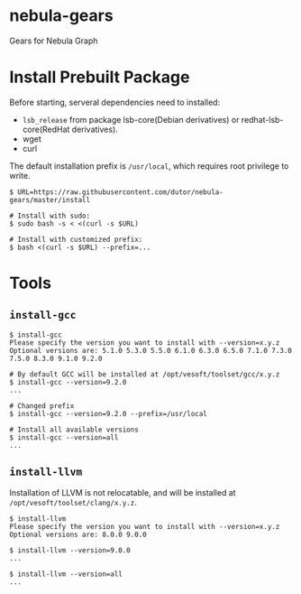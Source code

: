 # nebula-gears
Gears for Nebula Graph

# Install Prebuilt Package

Before starting, serveral dependencies need to installed:
 * `lsb_release` from package lsb-core(Debian derivatives) or redhat-lsb-core(RedHat derivatives).
 * wget
 * curl

The default installation prefix is `/usr/local`, which requires root privilege to write.

```shell
$ URL=https://raw.githubusercontent.com/dutor/nebula-gears/master/install

# Install with sudo:
$ sudo bash -s < <(curl -s $URL)

# Install with customized prefix:
$ bash <(curl -s $URL) --prefix=...
```

# Tools

## `install-gcc`
```shell
$ install-gcc
Please specify the version you want to install with --version=x.y.z
Optional versions are: 5.1.0 5.3.0 5.5.0 6.1.0 6.3.0 6.5.0 7.1.0 7.3.0 7.5.0 8.3.0 9.1.0 9.2.0

# By default GCC will be installed at /opt/vesoft/toolset/gcc/x.y.z
$ install-gcc --version=9.2.0
...

# Changed prefix
$ install-gcc --version=9.2.0 --prefix=/usr/local

# Install all available versions
$ install-gcc --version=all
...
```

## `install-llvm`
Installation of LLVM is not relocatable, and will be installed at `/opt/vesoft/toolset/clang/x.y.z`.
```shell
$ install-llvm
Please specify the version you want to install with --version=x.y.z
Optional versions are: 8.0.0 9.0.0

$ install-llvm --version=9.0.0
...

$ install-llvm --version=all
...
```
